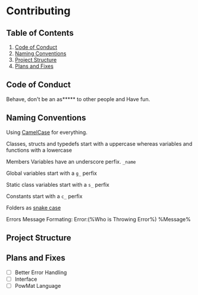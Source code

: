 # Contributing

## Table of Contents

1. [Code of Conduct](##code-of-conduct)
2. [Naming Conventions](##naming-conventions)
3. [Project Structure](##project-structure)
4. [Plans and Fixes](##plans-and-fixes)

## Code of Conduct

Behave, don't be an as*\**** to other people and Have fun. 

## Naming Conventions

Using [CamelCase](https://pt.wikipedia.org/wiki/CamelCase) for everything.

Classes, structs and typedefs start with a uppercase whereas variables and functions with a lowercase

Members Variables have an underscore perfix. `_name`

Global variables start with a `g_` perfix

Static class variables start with a `s_` perfix

Constants start with a `c_` perfix

Folders as [snake case](https://en.wikipedia.org/wiki/Snake_case)

Errors Message Formating:
Error:(%Who is Throwing Error%) %Message%

## Project Structure

## Plans and Fixes

- [ ] Better Error Handling
- [ ] Interface
- [ ] PowMat Language
